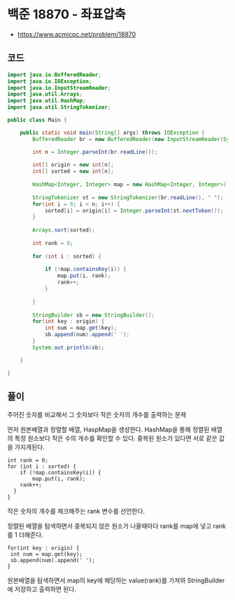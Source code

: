 # 백준 18870 - 좌표압축
- https://www.acmicpc.net/problem/18870

## 코드
```java
import java.io.BufferedReader;
import java.io.IOException;
import java.io.InputStreamReader;
import java.util.Arrays;
import java.util.HashMap;
import java.util.StringTokenizer;

public class Main {

	public static void main(String[] args) throws IOException {
		BufferedReader br = new BufferedReader(new InputStreamReader(System.in));

		int n = Integer.parseInt(br.readLine());
		
		int[] origin = new int[n];
		int[] sorted = new int[n];
		
		HashMap<Integer, Integer> map = new HashMap<Integer, Integer>();
		
		StringTokenizer st = new StringTokenizer(br.readLine(), " ");
		for(int i = 0; i < n; i++) {
			sorted[i] = origin[i] = Integer.parseInt(st.nextToken());
		}
		
		Arrays.sort(sorted);
		
		int rank = 0;
		
		for (int i : sorted) {
			
			if (!map.containsKey(i)) {
				map.put(i, rank);
				rank++;
			}
			
		}
		
		StringBuilder sb = new StringBuilder();
		for(int key : origin) {
			int num = map.get(key);
			sb.append(num).append(' ');
		}
		System.out.println(sb);

	}

}
```

## 풀이
주어진 숫자를 비교해서 그 숫자보다 작은 숫자의 개수를 출력하는 문제

먼저 원본배열과 정렬할 배열, HaspMap을 생성한다. HashMap을 통해 정렬된 배열의 특정 원소보다 작은 수의 개수를 확인할 수 있다. 
중복된 원소가 있다면 서로 같은 값을 가지게된다.
```
int rank = 0;
for (int i : sorted) {			
	if (!map.containsKey(i)) {
		map.put(i, rank);
    rank++;
  }		
}
 ```
 작은 숫자의 개수를 체크해주는 rank 변수를 선언한다.
 
 정렬된 배열을 탐색하면서 중복되지 않은 원소가 나올때마다 rank를 map에 넣고 rank를 1 더해준다.
 
 ```
 for(int key : origin) {
  int num = map.get(key);
  sb.append(num).append(' ');
}
 ```
원본배열을 탐색하면서 map의 key에 해당하는 value(rank)를 가져와 StringBuilder에 저장하고 출력하면 된다. 
